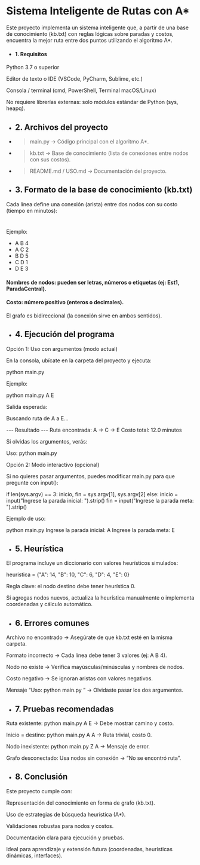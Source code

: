 # Sistema Inteligente de Rutas con A*

Este proyecto implementa un sistema inteligente que, a partir de una base de conocimiento (kb.txt) con reglas lógicas sobre paradas y costos, encuentra la mejor ruta entre dos puntos utilizando el algoritmo A*.

- #### 1. Requisitos

Python 3.7 o superior

Editor de texto o IDE (VSCode, PyCharm, Sublime, etc.)

Consola / terminal (cmd, PowerShell, Terminal macOS/Linux)

No requiere librerías externas: solo módulos estándar de Python (sys, heapq).

- ## 2. Archivos del proyecto

- > main.py → Código principal con el algoritmo A*.

- > kb.txt → Base de conocimiento (lista de conexiones entre nodos con sus costos).

- > README.md / USO.md → Documentación del proyecto.

- ## 3. Formato de la base de conocimiento (kb.txt)

Cada línea define una conexión (arista) entre dos nodos con su costo (tiempo en minutos):

# <ORIGEN> <DESTINO> <COSTO>

Ejemplo:

- A B 4
- A C 2
- B D 5
- C D 1
- D E 3


#### Nombres de nodos: pueden ser letras, números o etiquetas (ej: Est1, ParadaCentral).

#### Costo: número positivo (enteros o decimales).

El grafo es bidireccional (la conexión sirve en ambos sentidos).

- ## 4. Ejecución del programa
Opción 1: Uso con argumentos (modo actual)

En la consola, ubícate en la carpeta del proyecto y ejecuta:

python main.py <inicio> <fin>


Ejemplo:

python main.py A E

Salida esperada:

Buscando ruta de A a E...

--- Resultado ---
Ruta encontrada: A -> C -> E
Costo total: 12.0 minutos


Si olvidas los argumentos, verás:

Uso: python main.py <inicio> <fin>

Opción 2: Modo interactivo (opcional)

Si no quieres pasar argumentos, puedes modificar main.py para que pregunte con input():

if len(sys.argv) == 3:
    inicio, fin = sys.argv[1], sys.argv[2]
else:
    inicio = input("Ingrese la parada inicial: ").strip()
    fin = input("Ingrese la parada meta: ").strip()


Ejemplo de uso:

python main.py
Ingrese la parada inicial: A
Ingrese la parada meta: E

- ## 5. Heurística

El programa incluye un diccionario con valores heurísticos simulados:

heuristica = {"A": 14, "B": 10, "C": 6, "D": 4, "E": 0}


Regla clave: el nodo destino debe tener heurística 0.

Si agregas nodos nuevos, actualiza la heurística manualmente o implementa coordenadas y cálculo automático.

- ## 6. Errores comunes

Archivo no encontrado → Asegúrate de que kb.txt esté en la misma carpeta.

Formato incorrecto → Cada línea debe tener 3 valores (ej: A B 4).

Nodo no existe → Verifica mayúsculas/minúsculas y nombres de nodos.

Costo negativo → Se ignoran aristas con valores negativos.

Mensaje “Uso: python main.py <inicio> <fin>” → Olvidaste pasar los dos argumentos.

- ## 7. Pruebas recomendadas

Ruta existente: python main.py A E → Debe mostrar camino y costo.

Inicio = destino: python main.py A A → Ruta trivial, costo 0.

Nodo inexistente: python main.py Z A → Mensaje de error.

Grafo desconectado: Usa nodos sin conexión → “No se encontró ruta”.

- ## 8. Conclusión

Este proyecto cumple con:

Representación del conocimiento en forma de grafo (kb.txt).

Uso de estrategias de búsqueda heurística (A*).

Validaciones robustas para nodos y costos.

Documentación clara para ejecución y pruebas.

Ideal para aprendizaje y extensión futura (coordenadas, heurísticas dinámicas, interfaces).
